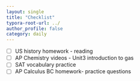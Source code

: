 ```yaml
---
layout: single
title: "Checklist"
typora-root-url: ../
author_profile: false
category: daily
---
```


- [ ] US history homework - reading 
- [ ] AP Chemistry videos - Unit3 introduction to gas
- [ ] SAT vocabulary practice 
- [ ] AP Calculus BC homework- practice questions
